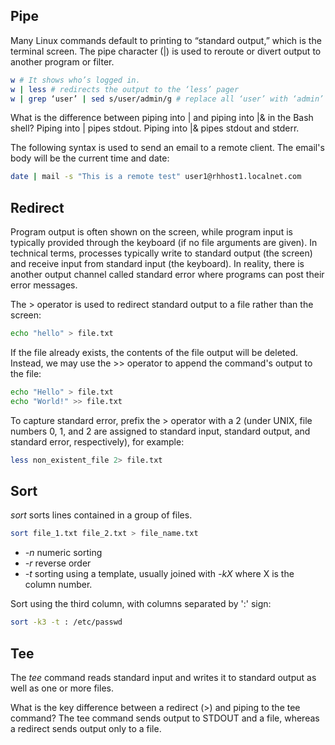 <h2>Pipe</h2>
Many Linux commands default to printing to “standard output,” which is the terminal screen. 
The pipe character (|) is used to reroute or divert output to another program or filter.

```bash
w # It shows who’s logged in.
w | less # redirects the output to the ‘less’ pager
w | grep ‘user’ | sed s/user/admin/g # replace all ‘user’ with ‘admin’
```

What is the difference between piping into | and piping into |& in the Bash shell?
Piping into | pipes stdout. Piping into |& pipes stdout and stderr.

The following syntax is used to send an email to a remote client.
The email's body will be the current time and date:

```bash
date | mail -s "This is a remote test" user1@rhhost1.localnet.com
```

<h2> Redirect</h2>
Program output is often shown on the screen, while program input is typically provided through the keyboard (if no file arguments are given). In technical terms, processes typically write to standard output (the screen) and receive input from standard input (the keyboard). In reality, there is another output channel called standard error where programs can post their error messages.

The > operator is used to redirect standard output to a file rather than the screen:

```bash
echo "hello" > file.txt
```

If the file already exists, the contents of the file output will be deleted. Instead, we may use the >> operator to append the command's output to the file:

```bash
echo "Hello" > file.txt
echo "World!" >> file.txt
```

To capture standard error, prefix the > operator with a 2 (under UNIX, file numbers 0, 1, and 2 are assigned to standard input, standard output, and standard error, respectively), for example:

```bash
less non_existent_file 2> file.txt
```

<h2>Sort</h2>

<i>sort</i> sorts lines contained in a group of files.
 
 ```bash
sort file_1.txt file_2.txt > file_name.txt
```

* <i>-n</i> numeric sorting
* <i>-r</i> reverse order
* <i>-t</i> sorting using a template, usually joined with <i>-kX</i> where X is the column number.

Sort using the third column, with columns separated by ':' sign:

 ```bash
sort -k3 -t : /etc/passwd
```

<h2>Tee</h2>
The <i>tee</i> command reads standard input and writes it to standard output as well as one or more files.

What is the key difference between a redirect (>) and piping to the tee command?
The tee command sends output to STDOUT and a file, whereas a redirect sends output only to a file.
